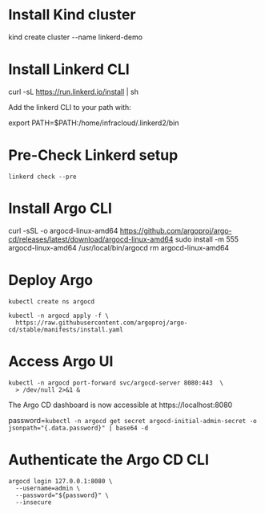 # Install Kind cluster
kind create cluster --name linkerd-demo

# Install Linkerd CLI
curl -sL https://run.linkerd.io/install | sh

Add the linkerd CLI to your path with:

  export PATH=$PATH:/home/infracloud/.linkerd2/bin

# Pre-Check Linkerd setup
```
linkerd check --pre
```

# Install Argo CLI
curl -sSL -o argocd-linux-amd64 https://github.com/argoproj/argo-cd/releases/latest/download/argocd-linux-amd64
sudo install -m 555 argocd-linux-amd64 /usr/local/bin/argocd
rm argocd-linux-amd64

# Deploy Argo
```
kubectl create ns argocd

kubectl -n argocd apply -f \
  https://raw.githubusercontent.com/argoproj/argo-cd/stable/manifests/install.yaml
```
# Access Argo UI
```
kubectl -n argocd port-forward svc/argocd-server 8080:443  \
  > /dev/null 2>&1 &
```
The Argo CD dashboard is now accessible at https://localhost:8080

password=`kubectl -n argocd get secret argocd-initial-admin-secret -o jsonpath="{.data.password}" | base64 -d`

# Authenticate the Argo CD CLI
```
argocd login 127.0.0.1:8080 \
  --username=admin \
  --password="${password}" \
  --insecure
```

